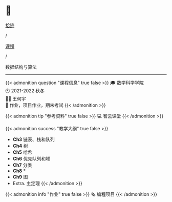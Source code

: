 # 🏫


<div class="nav-tab">
  <a href="../../../cages"><p class="not">拾迹</p></a><p class="not">/</p>
  <a href="../"><p class="not">课程</p></a>
  <p class="now">/</p><p class="now">数据结构与算法</p>
</div>

---

{{< admonition question "课程信息" true false >}}
🎓 数学科学学院<br>
🕙 2021-2022 秋冬<br>
🧑‍🏫 王何宇<br>
📝 作业，项目作业，期末考试
{{< /admonition >}}

{{< admonition tip "参考资料" true false >}}
💻 智云课堂
{{< /admonition >}}

{{< admonition success "教学大纲" true false >}}
- **Ch3** 链表、栈和队列
- **Ch4** 树
- **Ch5** 哈希
- **Ch6** 优先队列和堆
- **Ch7** 分类
- **Ch8** *
- **Ch9** 图
- Extra. 主定理
{{< /admonition >}}

{{< admonition info "作业" true false >}}
🗞️ 编程项目
{{< /admonition >}}

<!--
{{< admonition failure "笔记" true false >}}
{{< /admonition >}}

{{< admonition note "经验" true false >}}
{{< /admonition >}}
-->


